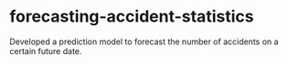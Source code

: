 # forecasting-accident-statistics
Developed a prediction model to forecast the number of accidents on a certain future date.
